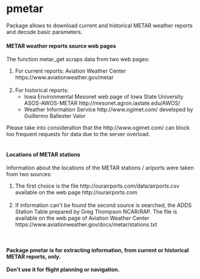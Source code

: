 
# pmetar
Package allows to download current and historical METAR weather reports and decode basic parameters.

<h4><b>METAR weather reports source web pages</b></h4>
<p>The function metar_get scraps data from two web pages:<br>
<ol>
<li>For current reports: Aviation Weather Center https://www.aviationweather.gov/metar</li><br>
<li>For historical reports: <br>
<ul>
<li>Iowa Environmental Mesonet web page of Iowa State University
ASOS-AWOS-METAR http://mesonet.agron.iastate.edu/AWOS/</li>
<li>Weather Information Service http://www.ogimet.com/ developed by Guillermo Ballester Valor</li>
</ul></ol>
Please take into consideration that the http://www.ogimet.com/ can block too frequent requests for data due to the server overload. <br>
<br><h4><b>Locations of METAR stations</b></h4>
<p>Information about the locations of the METAR stations / ariports were taken from two sources:<br>
<ol>
<li> The first choice is the file http://ourairports.com/data/airports.csv available on the web page http://ourairports.com</li><br>
<li> If information can't be found the second source is searched, the ADDS Station Table prepared by Greg Thompson NCAR/RAP. The file is available on the web page of Aviation Weather Center https://www.aviationweather.gov/docs/metar/stations.txt</li>
</ol>
<br>
<h4><b>Package pmetar is for extracting information, from current or historical METAR reports, only.
<br><br>
Don't use it for flight planning or navigation.</b></h4>
